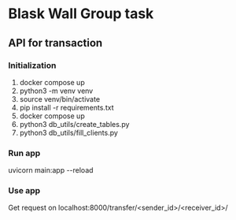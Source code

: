 # Blask Wall Group task
## API for transaction
### Initialization
1. docker compose up
2. python3 -m venv venv
3. source venv/bin/activate
4. pip install -r requirements.txt
5. docker compose up
6. python3 db_utils/create_tables.py
7. python3 db_utils/fill_clients.py
### Run app
uvicorn main:app --reload
### Use app
Get request on localhost:8000/transfer/<sender_id>/<receiver_id>/<amount>